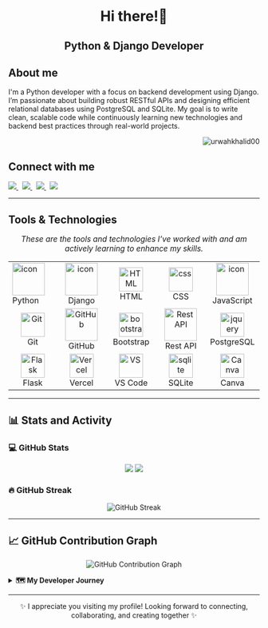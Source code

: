 <h1 align="center">Hi there!👋</h1>
<h2 align="center"> Python & Django Developer</h2>

## About me
<p>I'm a Python developer with a focus on backend development using Django. I’m passionate about building robust RESTful APIs and designing efficient relational databases using PostgreSQL and SQLite. My goal is to write clean, scalable code while continuously learning new technologies and backend best practices through real-world projects.
</p>

 <p align="right">
  <img src="https://komarev.com/ghpvc/?username=urwahkhalid00&label=Profile%20views&color=0e75b6&style=flat" alt="urwahkhalid00" />
</p>

## Connect with me

<p> 
  <a href="https://www.linkedin.com/in/urwah-khalid-988b7b268/">
    <img src="https://img.shields.io/badge/Linkedin-%230077B5.svg?style=for-the-badge&logo=linkedin&logoColor=white">
  </a>&nbsp;  
  <a href="mailto:urwahkhalid00@gmail.com">
    <img src="https://img.shields.io/badge/Email-%23D14836.svg?style=for-the-badge&logo=gmail&logoColor=white">
  </a>&nbsp;  
  <a href="https://twitter.com/urwahkhalid">
    <img src="https://img.shields.io/badge/Twitter-%231DA1F2.svg?style=for-the-badge&logo=Twitter&logoColor=white">
  </a>&nbsp;
  <a href="https://github.com/urwahkhalid00">
    <img src="https://img.shields.io/badge/GitHub-%23121011.svg?style=for-the-badge&logo=github&logoColor=white">
  </a>
</p>


---

##  Tools & Technologies
<p align="center" style="font-style: italic; font-size: 1.1em;">
  These are the tools and technologies I’ve worked with and am actively learning to enhance my skills.
</p>

<table align= "center">
  <tr>
     <td><a href="#macropower-tech">
        <img src="https://techstack-generator.vercel.app/python-icon.svg" alt="icon" width="65" height="65" />
      </a>
      <br>Python
    </td> 
      <td align="center" width="96">
        <img src="https://techstack-generator.vercel.app/django-icon.svg" alt="icon" width="65" height="65" />
      <br>Django
    </td>
       <td align="center"  width="96">
        <img src="https://skillicons.dev/icons?i=html" width="48" height="48" alt="HTML" />
      <br>HTML
    </td>
    <td align="center" width="96">
        <img src="https://skillicons.dev/icons?i=css" width="48" height="48" alt="css" />
      <br>CSS
    </td>
    <td align="center" width="96">
        <img src="https://techstack-generator.vercel.app/js-icon.svg" alt="icon" width="65" height="65" />
      <br>JavaScript
    </td>
    
  </tr>
  <tr>
    <td align="center" width="96">
        <img src="https://skillicons.dev/icons?i=git" width="48" height="48" alt="Git" />
      <br>Git
    </td>
    <td align="center" width="96">
        <img src="https://techstack-generator.vercel.app/github-icon.svg" width="65" height="65" alt="GitHub" />
      <br>GitHub
    </td>
     <td align="center"  width="96">
        <img src="https://skillicons.dev/icons?i=bootstrap" width="48" height="48" alt="bootstrap" />
      <br>Bootstrap
    </td>
    <td align="center" width="96">
        <img src="https://techstack-generator.vercel.app/restapi-icon.svg" width="65" height="65" alt="Rest API" />
      <br>Rest API
    </td>
    <td align="center" width="96">
        <img src="https://skillicons.dev/icons?i=postgres" width="48" height="48" alt="jquery" />
      <br>PostgreSQL
    </td>
  </tr>
  <tr>
    <td align="center" width="96">
        <img src="https://skillicons.dev/icons?i=flask" width="48" height="48" alt="Flask "/>
      <br>Flask
    </td>
    <td align="center" width="96">
        <img src="https://skillicons.dev/icons?i=vercel" width="48" height="48" alt="Vercel"/>
      <br>Vercel
    </td>
    <td align="center" width="96">
        <img src="https://skillicons.dev/icons?i=vscode" width="48" height="48" alt="VS"/>
      <br>VS Code
    </td>
    <td align="center" width="96">
        <img src="https://skillicons.dev/icons?i=sqlite" width="48" height="48" alt="sqlite"/>
      <br>SQLite
    </td>
    <td align="center" width="96">
       <img src="https://iconic-api.onrender.com/dark/canva" alt="Canva" width="48" height="48" />
       <br>Canva
    </td>

  </tr>
</table>

---

## 📊 Stats and Activity

### 💻 GitHub Stats

<div align="center">
  <img src="https://github-readme-stats.vercel.app/api/top-langs/?username=urwahkhalid00&layout=compact&theme=light" />
  <img src="https://github-readme-stats.vercel.app/api?username=urwahkhalid00&show_icons=true&theme=light" />
</div>




### 🔥 GitHub Streak

<p align="center">
 <img src="https://streak-stats.demolab.com?user=urwahkhalid00&theme=light" alt="GitHub Streak" />
</p>

---

## 📈  GitHub Contribution Graph

<p align="center">
  <img src="https://github-readme-activity-graph.vercel.app/graph?username=urwahkhalid00&theme=github-dark" alt="GitHub Contribution Graph" />
</p>

<details> 
  <summary><strong>🗺️ My Developer Journey </strong></summary>
  -  Started programming in <strong>March 2024</strong> with <strong>Python</strong>, focusing on core concepts and problem-solving.
  <br>
  -  Explored <strong>Object-Oriented Programming</strong> for modular, reusable code.
  <br>
  -  Built my first <strong>Django</strong> web application, diving into full-stack concepts.
  <br>
  -  Currently building <strong>RESTful APIs</strong> and working with <strong>PostgreSQL and SQLite</strong>.
  <br>
  -  Passionate about continuous learning and backend best practices.

</details>

---

<p align="center">
   ✨ I appreciate you visiting my profile!
  Looking forward to connecting, collaborating, and creating together ✨
</p>


<!-- 
 - 🏁 Started programming in <strong>March 2024</strong> with <strong>Python</strong>, focusing on core concepts and problem-solving.
  <br>
  - 🔍 Explored <strong>Object-Oriented Programming</strong> for modular, reusable code.
  <br>
  - 🚀 Built my first <strong>Django</strong> web application, diving into full-stack concepts.
  <br>
  - 🧠 Currently building <strong>RESTful APIs</strong> and working with <strong>PostgreSQL and SQLite</strong>.
  <br>
  - 📚 Passionate about continuous learning and backend best practices. -->